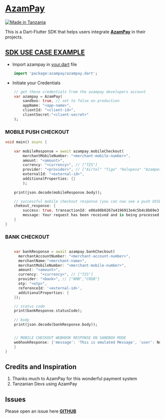 # [**AzamPay**](https://developerdocs.azampay.co.tz/)

[![Made in Tanzania](https://img.shields.io/badge/made%20in-tanzania-008751.svg?style=flat-square)](https://github.com/Tanzania-Developers-Community/made-in-tanzania)

This is a Dart-Flutter SDK that helps users integrate [**AzamPay**](https://azampay.com/) in their projects. 

## [SDK USE CASE EXAMPLE]()

- Import azampay in [your.dart]() file
```dart
    import 'package:azampay/azampay.dart';
```

- Initiate your Credentials
```dart
    // get these credentials from the azampay developers account
    var azampay = AzamPay(
        sandbox: true, // set to false on production
        appName: "<app-name>",
        clientId: "<client-id>",
        clientSecret:"<client-secret>"
    );
```

### MOBILE PUSH CHECKOUT
```dart
void main() async {
    
    var mobileResponse = await azampay.mobileCheckout(
        merchantMobileNumber: "<merchant-mobile-number>",
        amount: "<amount>",
        currency: "<currency>", // ["TZS"]
        provider: "<provider>", // ["Airtel" "Tigo" "Halopesa" "Azampesa"]
        externalId: "<external-id>",
        additionalProperties: {}
        );
        
    print(json.decode(mobileResponse.body));

    // successful mobile checkout response (you can now see a push USSD on your phone)
    chekout_response: {
        success: true, transactionId: e06a98b0267a4196913e4c5b4c8b69e3, 
        message: Your request has been received and is being processed.
    }
}

```

### BANK CHECKOUT
```dart
    
    var bankResponse = await azampay.bankCheckout(
      merchantAccountNumber: "<merchant-account-number>",
      merchantName:"<merchant-name>",
      merchantMobileNumber: "<merchant-mobile-number>",
      amount: "<amount>",
      currency: "<currency>", // ["TZS"]
      provider: "<bank>", // ["NMB","CRDB"]
      otp: "<otp>",
      referenceId: '<external-id>',
      additionalProperties: { 
    });

    // status code
    print(bankResponse.statusCode);
    
    // body
    print(json.decode(bankResponse.body));


    // MOBILE CHECKOUT WEBHOOK RESPONSE ON SANDBOX MODE
    webhookResponse: {'message': 'This is emulated Message', 'user': None, 'password': None, 'clientId': None, 'transactionstatus': 'success', 'operator': '<provider>', 'reference': '<uuid>', 'externalreference': '<uuid>', 'utilityref': 'Gr5HI85KbbR790', 'amount': '<amount>', 'transid': '<uuid>', 'msisdn': '255xxxxx', 'submerchantAcc': None, 'additionalProperties': {}
    }
}
```

## Credits and Inspiration
1. Thanks much to AzamPay for this wonderful payment system
2. Tanzanian Devs using AzamPay

## Issues
Please open an issue here [**GITHUB**](https://github.com/zipa-tech/azampay/)